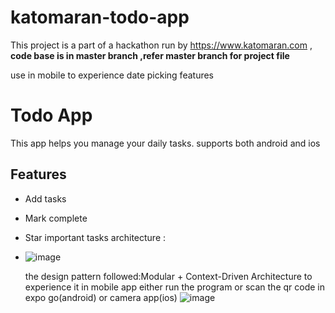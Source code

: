 # katomaran-todo-app
This project is a part of a hackathon run by https://www.katomaran.com , **code base is in master branch ,refer master branch for project file**

use in mobile to experience date picking features
# Todo App 
This app helps you manage your daily tasks.
supports both android and ios

## Features
- Add tasks
- Mark complete
- Star important tasks
architecture :
- ![image](https://github.com/user-attachments/assets/f0f216de-e7f3-4021-b5fd-c9116b471772)

  the design pattern followed:Modular + Context-Driven Architecture
to experience it in mobile app either run the program or scan the qr code in expo go(android) or camera app(ios)
![image](https://github.com/user-attachments/assets/e5a7c70d-b932-42da-b3f6-d1507ff74ae4)




